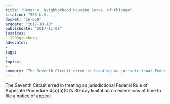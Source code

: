 ```yaml
---
title: "Hamer v. Neighborhood Housing Servs. of Chicago"
citation: "583 U.S. ___"
docket: "16-658"
argdate: "2017-10-10"
publishdate: "2017-11-08"
justices:
- 1993ginsburg
advocates:
- 
tags:
- 
topics:
- 
summary: "The Seventh Circuit erred in treating as jurisdictional Federal Rule of Appellate Procedure 4(a)(5)(C)’s 30-day limitation on extensions of time to file a notice of appeal."
---
```

The Seventh Circuit erred in treating as jurisdictional Federal Rule of Appellate Procedure 4(a)(5)(C)’s 30-day limitation on extensions of time to file a notice of appeal.

